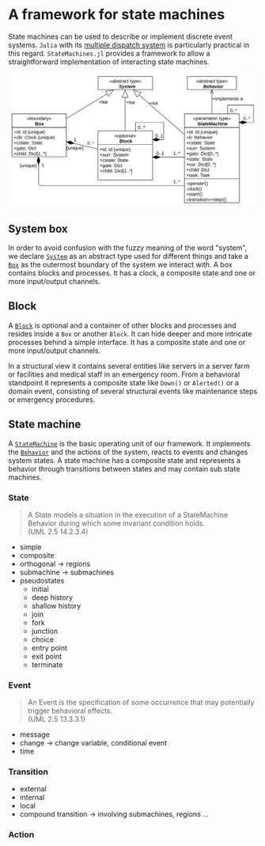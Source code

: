 # A framework for state machines

State machines can be used to describe or implement discrete event systems. `Julia` with its [multiple dispatch system](https://docs.julialang.org/en/v1/manual/methods/#Methods-1) is particularly practical in this regard. `StateMachines.jl` provides a framework to allow a straightforward implementation of interacting state machines.

![UML class diagram](images/SM_classes.svg)

## System box

In order to avoid confusion with the fuzzy meaning of the word "system", we declare
[`System`](@ref) as an abstract type used for different things and take a [`Box`](@ref)
as the outermost boundary of the system we interact with. A box contains blocks and
processes. It has a clock, a composite state and one or more input/output channels.

## Block

A [`Block`](@ref) is optional and a container of other blocks and processes and resides
inside a `Box` or another `Block`. It can hide deeper and more intricate processes
behind a simple interface. It has a composite state and one or more input/output channels.

In a structural view it contains several entities like servers in a server
farm or facilities and medical staff in an emergency room. From a behavioral standpoint
it represents a composite state like `Down()` or `Alerted()` or a domain event, consisting of several structural events like maintenance steps or emergency procedures.   

## State machine

A [`StateMachine`](@ref) is the basic operating unit of our framework. It implements the [`Behavior`](@ref) and the actions of the system, reacts to events and changes system states. A state machine has a composite state and represents a behavior through transitions between states and may contain sub state machines.

### State
> A State models a situation in the execution of a StateMachine Behavior during
> which some invariant condition holds. \
> (UML 2.5 14.2.3.4)

- simple
- composite
- orthogonal → regions
- submachine → submachines
- pseudostates
  - initial
  - deep history
  - shallow history
  - join
  - fork
  - junction
  - choice
  - entry point
  - exit point
  - terminate


### Event
> An Event is the specification of some occurrence that may potentially trigger
> behavioral effects. \
> (UML 2.5 13.3.3.1)

- message
- change → change variable, conditional event
- time

### Transition
- external
- internal
- local
- compound transition → involving submachines, regions …

### Action
